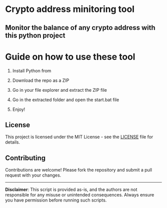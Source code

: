 # Crypto address minitoring tool

## Monitor the balance of any crypto address with this python project 
 
# Guide on how to use these tool
 
1. Install Python from 
 
2. Download the repo as a ZIP

3. Go in your file explorer and extract the ZIP file  

4. Go in the extracted folder and open the start.bat file 

5. Enjoy!

## License     
 
This project is licensed under the MIT License - see the [LICENSE](LICENSE) file for details.
    
## Contributing 

Contributions are welcome! Please fork the repository and submit a pull request with your changes.  
  
--- 
 
**Disclaimer**: This script is provided as-is, and the authors are not responsible for any misuse or unintended consequences. Always ensure you have permission before running such scripts.
